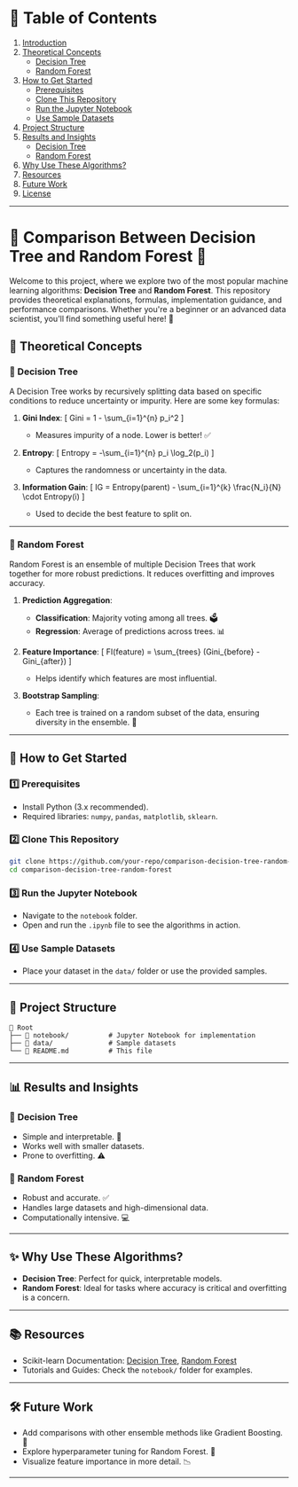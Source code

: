 # 📑 Table of Contents

1. [Introduction](#introduction)  
2. [Theoretical Concepts](#theoretical-concepts)  
   - [Decision Tree](#decision-tree)  
   - [Random Forest](#random-forest)  
3. [How to Get Started](#how-to-get-started)  
   - [Prerequisites](#1️⃣-prerequisites)  
   - [Clone This Repository](#2️⃣-clone-this-repository)  
   - [Run the Jupyter Notebook](#3️⃣-run-the-jupyter-notebook)  
   - [Use Sample Datasets](#4️⃣-use-sample-datasets)  
4. [Project Structure](#project-structure)  
5. [Results and Insights](#results-and-insights)  
   - [Decision Tree](#🌴-decision-tree)  
   - [Random Forest](#🌲-random-forest)  
6. [Why Use These Algorithms?](#why-use-these-algorithms)  
7. [Resources](#resources)  
8. [Future Work](#future-work)  
9. [License](#license)  

---

# 🌳 Comparison Between Decision Tree and Random Forest 🌲

Welcome to this project, where we explore two of the most popular machine learning algorithms: **Decision Tree** and **Random Forest**. This repository provides theoretical explanations, formulas, implementation guidance, and performance comparisons. Whether you're a beginner or an advanced data scientist, you'll find something useful here! 🚀



## 🔬 Theoretical Concepts

### 🌴 Decision Tree
A Decision Tree works by recursively splitting data based on specific conditions to reduce uncertainty or impurity. Here are some key formulas:

1. **Gini Index**:
   \[
   Gini = 1 - \sum_{i=1}^{n} p_i^2
   \]
   - Measures impurity of a node. Lower is better! ✅

2. **Entropy**:
   \[
   Entropy = -\sum_{i=1}^{n} p_i \log_2(p_i)
   \]
   - Captures the randomness or uncertainty in the data.

3. **Information Gain**:
   \[
   IG = Entropy(parent) - \sum_{i=1}^{k} \frac{N_i}{N} \cdot Entropy(i)
   \]
   - Used to decide the best feature to split on.

---

### 🌲 Random Forest
Random Forest is an ensemble of multiple Decision Trees that work together for more robust predictions. It reduces overfitting and improves accuracy.

1. **Prediction Aggregation**:
   - **Classification**: Majority voting among all trees. 🗳️
   - **Regression**: Average of predictions across trees. 📊

2. **Feature Importance**:
   \[
   FI(feature) = \sum_{trees} (Gini_{before} - Gini_{after})
   \]
   - Helps identify which features are most influential.

3. **Bootstrap Sampling**:
   - Each tree is trained on a random subset of the data, ensuring diversity in the ensemble. 🎲

---

## 🚀 How to Get Started

### 1️⃣ Prerequisites
- Install Python (3.x recommended).
- Required libraries: `numpy`, `pandas`, `matplotlib`, `sklearn`.

### 2️⃣ Clone This Repository
```bash
git clone https://github.com/your-repo/comparison-decision-tree-random-forest.git
cd comparison-decision-tree-random-forest
```

### 3️⃣ Run the Jupyter Notebook
- Navigate to the `notebook` folder.
- Open and run the `.ipynb` file to see the algorithms in action.

### 4️⃣ Use Sample Datasets
- Place your dataset in the `data/` folder or use the provided samples.

---

## 📂 Project Structure

```
📂 Root
├── 📁 notebook/          # Jupyter Notebook for implementation
├── 📁 data/              # Sample datasets
└── 📄 README.md          # This file
```

---

## 📊 Results and Insights

### 🌴 **Decision Tree**
- Simple and interpretable. 🧾
- Works well with smaller datasets.
- Prone to overfitting. ⚠️

### 🌲 **Random Forest**
- Robust and accurate. ✅
- Handles large datasets and high-dimensional data.
- Computationally intensive. 💻

---

## ✨ Why Use These Algorithms?

- **Decision Tree**: Perfect for quick, interpretable models.
- **Random Forest**: Ideal for tasks where accuracy is critical and overfitting is a concern.

---

## 📚 Resources

- Scikit-learn Documentation: [Decision Tree](https://scikit-learn.org/stable/modules/tree.html), [Random Forest](https://scikit-learn.org/stable/modules/ensemble.html)
- Tutorials and Guides: Check the `notebook/` folder for examples.

---

## 🛠️ Future Work

- Add comparisons with other ensemble methods like Gradient Boosting. 🌟
- Explore hyperparameter tuning for Random Forest. 🔧
- Visualize feature importance in more detail. 📉

---
